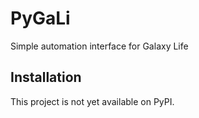 # PyGaLi
Simple automation interface for Galaxy Life
## Installation
This project is not yet available on PyPI.